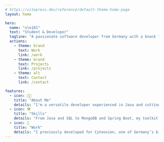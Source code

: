 ```yaml
---
# https://vitepress.dev/reference/default-theme-home-page
layout: home

hero:
  name: "ole101"
  text: "Student & Developer"
  tagline: "A passionate software developer from Germany with a knack for innovative solutions and creative coding."
  actions:
    - theme: brand
      text: Work
      link: /work
    - theme: brand
      text: Projects
      link: /projects
    - theme: alt
      text: Contact
      link: /contact

features:
  - icon: 👨‍💻
    title: "About Me"
    details: "I'm a versatile developer experienced in Java and cutting-edge frameworks like Spring Boot and Paper. With a strong foundation in MongoDB, SQL, and Spring Boot. I communicate fluently in German, English, and French. Furthermore, I thrive in collaborative environments and am always eager to learn and innovate."
  - icon: 🛠️
    title: "Skills"
    details: "From Java and SQL to MongoDB and Spring Boot, my toolkit is diverse. Yes, my toolkit even contains Kotlin and Ktor knowledge. I excel in both backend development and crafting immersive Minecraft experiences, blending technical expertise with creative problem-solving."
  - icon: 💼
    title: "Work"
    details: "I previously developed for Cytooxien, one of Germany’s biggest Minecraft servers. My journey also includes impactful roles at TurnipTales, where I honed my skills in roleplay development."
---
```

